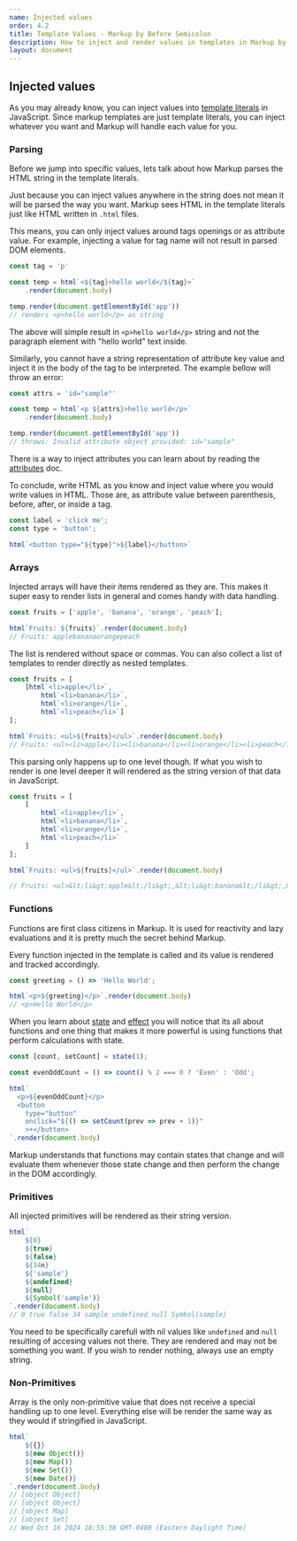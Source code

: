 ```yaml
---
name: Injected values
order: 4.2
title: Template Values - Markup by Before Semicolon
description: How to inject and render values in templates in Markup by Before Semicolon
layout: document
---
```


## Injected values

As you may already know, you can inject values into [template literals](https://developer.mozilla.org/en-US/docs/Web/JavaScript/Reference/Template_literals) in JavaScript. Since markup templates are just template literals, you can inject whatever you want and Markup will handle each value for you.

### Parsing

Before we jump into specific values, lets talk about how Markup parses the HTML string in the template literals.

Just because you can inject values anywhere in the string does not mean it will be parsed the way you want. Markup sees HTML in the template literals just like HTML written in `.html` files. 

This means, you can only inject values around tags openings or as attribute value. For example, injecting a value for tag name will not result in parsed DOM elements.


```javascript
const tag = 'p'

const temp = html`<${tag}>hello world</${tag}>`
    .render(document.body)

temp.render(document.getElementById('app'))
// renders <p>hello world</p> as string
```

The above will simple result in `<p>hello world</p>` string and not the paragraph element with "hello world" text inside.

Similarly, you cannot have a string representation of attribute key value and inject it in the body of the tag to be interpreted. The example bellow will throw an error:

```javascript
const attrs = 'id="sample"'

const temp = html`<p ${attrs}>hello world</p>`
    .render(document.body)

temp.render(document.getElementById('app'))
// throws: Invalid attribute object provided: id="sample"
```

There is a way to inject attributes you can learn about by reading the [attributes](./html-attributes.md) doc.

To conclude, write HTML as you know and inject value where you would write values in HTML. Those are, as attribute value between parenthesis, before, after, or inside a tag.

```javascript
const label = 'click me';
const type = 'button';

html`<button type="${type}">${label}</button>`
```

### Arrays

Injected arrays will have their items rendered as they are. This makes it super easy to render lists in general and comes handy with data handling.

```javascript
const fruits = ['apple', 'banana', 'orange', 'peach'];

html`Fruits: ${fruits}`.render(document.body)
// Fruits: applebananaorangepeach
```

The list is rendered without space or commas. You can also collect a list of templates to render directly as nested templates.

```javascript
const fruits = [
    [html`<li>apple</li>`,
        html`<li>banana</li>`,
        html`<li>orange</li>`,
        html`<li>peach</li>`]
];

html`Fruits: <ul>${fruits}</ul>`.render(document.body)
// Fruits: <ul><li>apple</li><li>banana</li><li>orange</li><li>peach</li></ul>
```

This parsing only happens up to one level though. If what you wish to render is one level deeper it will rendered as the string version of that data in JavaScript.

```javascript
const fruits = [
    [
        html`<li>apple</li>`,
        html`<li>banana</li>`,
        html`<li>orange</li>`,
        html`<li>peach</li>`
    ]
];

html`Fruits: <ul>${fruits}</ul>`.render(document.body)

// Fruits: <ul>&lt;li&gt;apple&lt;/li&gt;,&lt;li&gt;banana&lt;/li&gt;,&lt;li&gt;orange&lt;/li&gt;,&lt;li&gt;peach&lt;/li&gt;</ul>
```

### Functions

Functions are first class citizens in Markup. It is used for reactivity and lazy evaluations and it is pretty much the secret behind Markup.

Every function injected in the template is called and its value is rendered and tracked accordingly.

```javascript
const greeting = () => 'Hello World';

html`<p>${greeting}</p>`.render(document.body)
// <p>Hello World</p>
```

When you learn about [state](../state/index.md) and [effect](../state/effect.md) you will notice that its all about functions and one thing that makes it more powerful is using functions that perform calculations with state.

```javascript
const [count, setCount] = state(1);

const evenOddCount = () => count() % 2 === 0 ? 'Even' : 'Odd';

html`
  <p>${evenOddCount}</p>
  <button 
    type="button" 
    onclick="${() => setCount(prev => prev + 1)}"
    >+</button>
`.render(document.body)
```

Markup understands that functions may contain states that change and will evaluate them whenever those state change and then perform the change in the DOM accordingly.

### Primitives

All injected primitives will be rendered as their string version.

```javascript
html`
    ${0}
    ${true}
    ${false}
    ${34n}
    ${'sample'}
    ${undefined}
    ${null}
    ${Symbol('sample')}
`.render(document.body)
// 0 true false 34 sample undefined null Symbol(sample)
```

You need to be specifically carefull with nil values like `undefined` and `null` resulting of accesing values not there. They are rendered and may not be something you want. If you wish to render nothing, always use an empty string.

### Non-Primitives

Array is the only non-primitive value that does not receive a special handling up to one level. Everything else will be render the same way as they would if stringified in JavaScript.

```javascript
html`
    ${{}}
    ${new Object()}
    ${new Map()}
    ${new Set()}
    ${new Date()}
`.render(document.body)
// [object Object] 
// [object Object] 
// [object Map] 
// [object Set] 
// Wed Oct 16 2024 18:55:38 GMT-0400 (Eastern Daylight Time)
```
